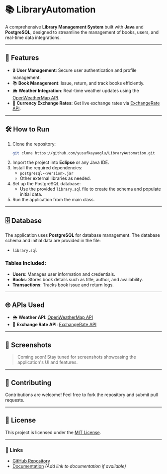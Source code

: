 
# 📚 LibraryAutomation
A comprehensive **Library Management System** built with **Java** and **PostgreSQL**, designed to streamline the management of books, users, and real-time data integrations.

---

## 🚀 Features
- 🔒 **User Management**: Secure user authentication and profile management.
- 📚 **Book Management**: Issue, return, and track books efficiently.
- 🌦️ **Weather Integration**: Real-time weather updates using the [OpenWeatherMap API](https://openweathermap.org/).
- 💱 **Currency Exchange Rates**: Get live exchange rates via [ExchangeRate API](https://www.exchangerate-api.com/).

---

## 🛠️ How to Run
1. Clone the repository:
   ```bash
   git clone https://github.com/yusufkayaoglu/LibraryAutomation.git
   ```
2. Import the project into **Eclipse** or any Java IDE.
3. Install the required dependencies:
   - `postgresql-<version>.jar`
   - Other external libraries as needed.
4. Set up the PostgreSQL database:
   - Use the provided `library.sql` file to create the schema and populate initial data.
5. Run the application from the main class.

---

## 🗄️ Database
The application uses **PostgreSQL** for database management. The database schema and initial data are provided in the file:
- `library.sql`

### Tables Included:
- **Users**: Manages user information and credentials.
- **Books**: Stores book details such as title, author, and availability.
- **Transactions**: Tracks book issue and return logs.

---

## 🌐 APIs Used
- 🌦️ **Weather API**: [OpenWeatherMap API](https://openweathermap.org/)
- 💱 **Exchange Rate API**: [ExchangeRate API](https://www.exchangerate-api.com/)

---

## 📸 Screenshots
> Coming soon! Stay tuned for screenshots showcasing the application's UI and features.

---

## 🤝 Contributing
Contributions are welcome! Feel free to fork the repository and submit pull requests.

---

## 📝 License
This project is licensed under the [MIT License](https://opensource.org/licenses/MIT).

---

### 🔗 Links
- [GitHub Repository](https://github.com/yusufkayaoglu/LibraryAutomation)
- [Documentation](#) *(Add link to documentation if available)*
```



